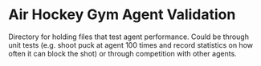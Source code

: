 # Air Hockey Gym Agent Validation
Directory for holding files that test agent performance. Could be through unit tests (e.g. shoot puck at agent 100 times and record statistics on how often it can block the shot) or through competition with other agents.